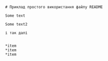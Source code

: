 	# Приклад простого використання файлу README

	Some text

	Some text2

	і так далі

	
	*item
	*item
	*item
